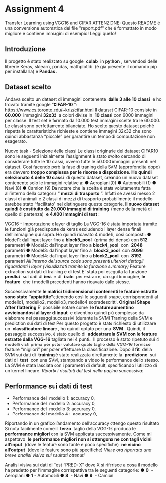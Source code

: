 # Assignment 4
Transfer Learning using VGG16 and CIFAR
ATTENZIONE: Questo README é una conversione automatica del file "report.pdf" che é formattato in modo migliore e contiene immagini di esempio! Leggi quello!

## Introduzione

Il progetto è stato realizzato su google ​ **colab** ​ in ​ **python** ​, servendosi delle librerie Keras,
sklearn, pandas, mathplotlib​ ​ (è già presente il comando pip per installarla) e ​ **Pandas** ​.

## Dataset scelto

Andava scelto un dataset di immagini contenente ​ **dalle 3 alle 10 classi** ​ e ho trovato tramite
google “​ **CIFAR-10** ​”: ​https://www.cs.toronto.edu/~kriz/cifar.html
Il dataset CIFAR-10 consiste in ​ **60.000** ​ immagini ​ **32x32** ​ a colori divise in ​ **10 classi** ​ con 6000
immagini per classe. Il test set è formato da 10.000 test immagini scelte tra le 60.000.
Le classi sono perfettamente bilanciate.
Ho scelto questo dataset poichè rispetta le caratteristiche richieste e contiene immagini
32x32 che sono quindi abbastanza “piccole” per garantire un tempo di computazione non
esagerato.


Nuovo task - Selezione delle classi
Le classi originarie del dataset CIFAR10 sono le seguenti
Inizialmente l’assignment è stato svolto cercando di considerare tutte le 10 classi, ovvero
tutte le 50.000 immagini presenti nel dataset. Così facendo però la fase di traning della SVM
(approfondita dopo) era davvero​ **troppo complessa per le risorse a disposizione.
Ho quindi selezionato 4 delle 10 classi** ​ di questo dataset, creando un nuovo dataset
contenente solo le immagini relative a:
● Aeroplani (0)
● Automobili (1)
● Navi (8)
● Camion (9)
Da notare che la scelta è stata volutamente fatta all’interno della categoria “​ **mezzi di
trasporto** ​”. Infatti se avessi messo 2 classi di animali e 2 classi di mezzi di trasporto
probabilmente il modello sarebbe stato “facilitato” nel distinguere queste categorie.
**Il nuovo dataset quindi è costituito da 20.000 immagini di training** ​ (meno della metà di
quello di partenza) ​ **e 4.000 immagini di test** ​:


VGG16 - Importazione e layer di taglio
La VGG-16 è stata importata tramite le funzioni già predisposte da keras escludendo i layer
dense finali dell’immagine qui sopra.
Ho quindi ricavato 4 modelli, così composti:
● Model1: dall’input layer fino a ​ **block5_pool** ​ (prima dei dense) con ​ **512** ​ parametri
● Model2: dall’input layer fino a ​ **block4_pool** ​ con ​ **2048** ​ parametri
● Model3: dall’input layer fino a ​ **block3_pool** ​ con ​ **4096** ​ parametri
● Model4: dall’input layer fino a ​ **block2_pool** ​ con ​ **8192** ​ parametri
_All’interno del source code sono presenti ulteriori dettagli riguardanti i layer (visualizzati
tramite la funzione summary)_
Feature extraction sui dati di training e di test
E’ stata poi eseguita la funzione ​ **predict** ​ sui dati di ​ **test** ​ e di ​ **train** ​ per estrarre, da ogni
immagine,​ **le feature** ​ che i modelli precedenti hanno ricavato dalle stesse.


Successivamente​ **le matrici tridimensionali contenenti le feature estratte** ​ ​ **sono state
“appiattite”** ​ottenendo così le seguenti shape, corrispondenti al modello1, modello2,
modello3, modello4 sopradescritti.
**Original Shape
After flattering**
E’ possibile notare come ​ **le feature aumentino avvicinandosi al layer di input** ​ e diventino
quindi più complesse da elaborare nei passaggi successivi (durante la SVM)
Traning della SVM e prediction sui dati di test
Per questo progetto è stato richiesto di utilizzare un ​ **classificatore lineare** ​, ho quindi optato
per una ​ **SVM** ​.
Quindi, il passaggio successivo, è stato quello di ​ **addestrare la SVM con le feature
estratte dalla VGG-16** ​tagliata nei 4 punti​**.** ​ Il processo è stato ripetuto sui 4 modelli visti
prima per poter valutare quale taglio della VGG-16 fornisse feature “migliori” per poter
effettuare la classificazione.
Dopo il ​ **fit** ​ della SVM sui dati di ​ **training** ​ è stato realizzata direttamente la ​ **predizione** ​ sui dati
di ​ **test** ​ con una SVM, stampando a video le performance dello stesso.
La SVM è stata lasciata con i parametri di default, specificando l’utilizzo di un kernel lineare.
_Riporto i risultati del test nella pagina successiva:_


## Performance sui dati di test

- Performance del ​ modello 1: accuracy 0,
- Performance del ​ modello 2: accuracy 0,
- Performance del ​ modello 3: accuracy 0,
- Performance del​ modello 4 ​: ​ accuracy 0,


Riportando in un grafico l’andamento dell’accuracy ottengo questo risultato
Si nota facilmente come il ​ **terzo** ​ taglio della VGG-16 produca le ​ **performance migliori** ​con
la SVM applicata successivamente.
Come mi aspettavo ​ **le performance migliori non si ottengono ne con tagli vicini
all’input** ​ (dove le feature sono tante e poco specifiche) ​ **ne vicino all’output** ​ (dove le feature
sono più specifiche)
_Viene ora riportata una breve analisi visiva sui risultati ottenuti_


Analisi visiva sui dati di Test
“PRED: X” dove X si riferisce a cosa il modello ha predetto per l’immagine corrispettiva tra le
seguenti categorie:
● **0** ​ - Aeroplani
● **1** ​- Automobili
● **8** ​ - Navi
● **9** ​ - Camion


